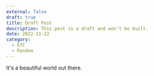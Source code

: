 ```yaml
---
external: false
draft: true
title: Draft Post
description: This post is a draft and won't be built.
date: 2022-11-22
category:
  - ETC
  - Random
---
```


It's a beautiful world out there.
